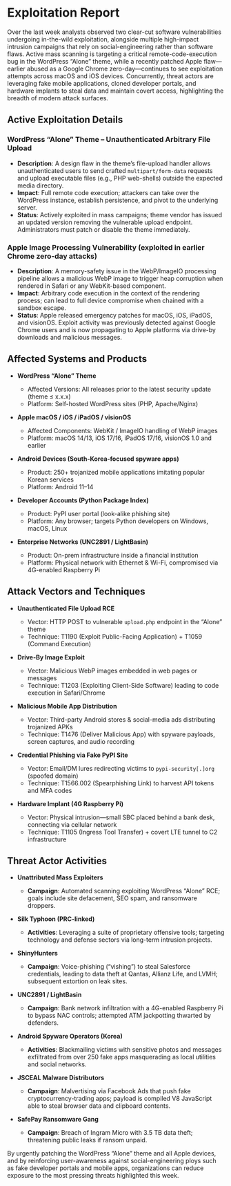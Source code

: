 # Exploitation Report

Over the last week analysts observed two clear-cut software vulnerabilities undergoing in-the-wild exploitation, alongside multiple high-impact intrusion campaigns that rely on social-engineering rather than software flaws.  Active mass scanning is targeting a critical remote-code-execution bug in the WordPress “Alone” theme, while a recently patched Apple flaw—earlier abused as a Google Chrome zero-day—continues to see exploitation attempts across macOS and iOS devices.  Concurrently, threat actors are leveraging fake mobile applications, cloned developer portals, and hardware implants to steal data and maintain covert access, highlighting the breadth of modern attack surfaces.

## Active Exploitation Details

### WordPress “Alone” Theme – Unauthenticated Arbitrary File Upload
- **Description**: A design flaw in the theme’s file-upload handler allows unauthenticated users to send crafted `multipart/form-data` requests and upload executable files (e.g., PHP web-shells) outside the expected media directory.  
- **Impact**: Full remote code execution; attackers can take over the WordPress instance, establish persistence, and pivot to the underlying server.  
- **Status**: Actively exploited in mass campaigns; theme vendor has issued an updated version removing the vulnerable upload endpoint. Administrators must patch or disable the theme immediately.

### Apple Image Processing Vulnerability (exploited in earlier Chrome zero-day attacks)
- **Description**: A memory-safety issue in the WebP/ImageIO processing pipeline allows a malicious WebP image to trigger heap corruption when rendered in Safari or any WebKit-based component.  
- **Impact**: Arbitrary code execution in the context of the rendering process; can lead to full device compromise when chained with a sandbox escape.  
- **Status**: Apple released emergency patches for macOS, iOS, iPadOS, and visionOS. Exploit activity was previously detected against Google Chrome users and is now propagating to Apple platforms via drive-by downloads and malicious messages.

## Affected Systems and Products

- **WordPress “Alone” Theme**  
  - Affected Versions: All releases prior to the latest security update (theme ≤ x.x.x)  
  - Platform: Self-hosted WordPress sites (PHP, Apache/Nginx)

- **Apple macOS / iOS / iPadOS / visionOS**  
  - Affected Components: WebKit / ImageIO handling of WebP images  
  - Platform: macOS 14/13, iOS 17/16, iPadOS 17/16, visionOS 1.0 and earlier

- **Android Devices (South-Korea-focused spyware apps)**  
  - Product: 250+ trojanized mobile applications imitating popular Korean services  
  - Platform: Android 11–14

- **Developer Accounts (Python Package Index)**  
  - Product: PyPI user portal (look-alike phishing site)  
  - Platform: Any browser; targets Python developers on Windows, macOS, Linux

- **Enterprise Networks (UNC2891 / LightBasin)**  
  - Product: On-prem infrastructure inside a financial institution  
  - Platform: Physical network with Ethernet & Wi-Fi, compromised via 4G-enabled Raspberry Pi  

## Attack Vectors and Techniques

- **Unauthenticated File Upload RCE**  
  - Vector: HTTP POST to vulnerable `upload.php` endpoint in the “Alone” theme  
  - Technique: T1190 (Exploit Public-Facing Application) + T1059 (Command Execution)

- **Drive-By Image Exploit**  
  - Vector: Malicious WebP images embedded in web pages or messages  
  - Technique: T1203 (Exploiting Client-Side Software) leading to code execution in Safari/Chrome

- **Malicious Mobile App Distribution**  
  - Vector: Third-party Android stores & social-media ads distributing trojanized APKs  
  - Technique: T1476 (Deliver Malicious App) with spyware payloads, screen captures, and audio recording

- **Credential Phishing via Fake PyPI Site**  
  - Vector: Email/DM lures redirecting victims to `pypi-security[.]org` (spoofed domain)  
  - Technique: T1566.002 (Spearphishing Link) to harvest API tokens and MFA codes

- **Hardware Implant (4G Raspberry Pi)**  
  - Vector: Physical intrusion—small SBC placed behind a bank desk, connecting via cellular network  
  - Technique: T1105 (Ingress Tool Transfer) + covert LTE tunnel to C2 infrastructure

## Threat Actor Activities

- **Unattributed Mass Exploiters**  
  - **Campaign**: Automated scanning exploiting WordPress “Alone” RCE; goals include site defacement, SEO spam, and ransomware droppers.

- **Silk Typhoon (PRC-linked)**  
  - **Activities**: Leveraging a suite of proprietary offensive tools; targeting technology and defense sectors via long-term intrusion projects.

- **ShinyHunters**  
  - **Campaign**: Voice-phishing (“vishing”) to steal Salesforce credentials, leading to data theft at Qantas, Allianz Life, and LVMH; subsequent extortion on leak sites.

- **UNC2891 / LightBasin**  
  - **Campaign**: Bank network infiltration with a 4G-enabled Raspberry Pi to bypass NAC controls; attempted ATM jackpotting thwarted by defenders.

- **Android Spyware Operators (Korea)**  
  - **Activities**: Blackmailing victims with sensitive photos and messages exfiltrated from over 250 fake apps masquerading as local utilities and social networks.

- **JSCEAL Malware Distributors**  
  - **Campaign**: Malvertising via Facebook Ads that push fake cryptocurrency-trading apps; payload is compiled V8 JavaScript able to steal browser data and clipboard contents.

- **SafePay Ransomware Gang**  
  - **Campaign**: Breach of Ingram Micro with 3.5 TB data theft; threatening public leaks if ransom unpaid.

By urgently patching the WordPress “Alone” theme and all Apple devices, and by reinforcing user-awareness against social-engineering ploys such as fake developer portals and mobile apps, organizations can reduce exposure to the most pressing threats highlighted this week.